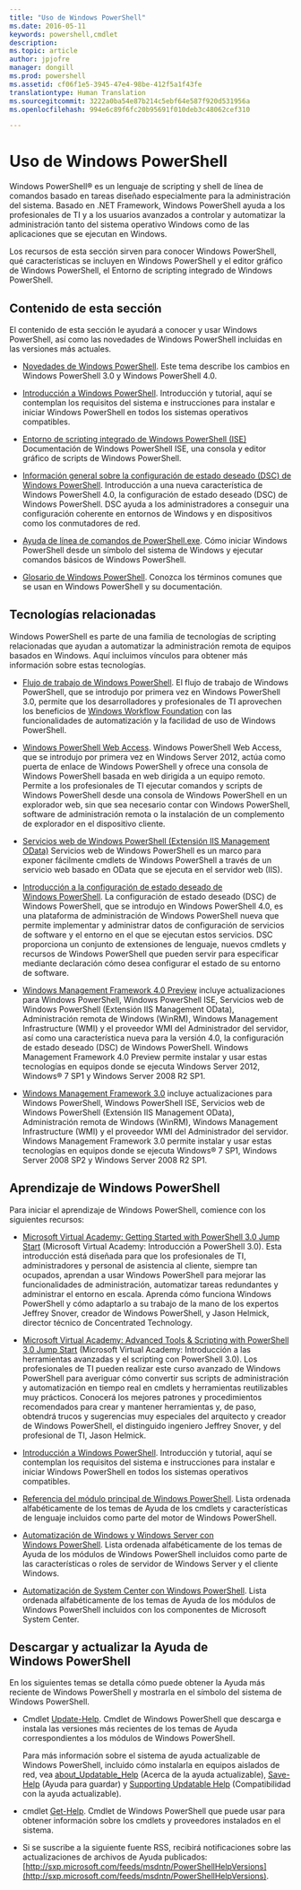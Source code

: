 ```yaml
---
title: "Uso de Windows PowerShell"
ms.date: 2016-05-11
keywords: powershell,cmdlet
description: 
ms.topic: article
author: jpjofre
manager: dongill
ms.prod: powershell
ms.assetid: cf06f1e5-3945-47e4-98be-412f5a1f43fe
translationtype: Human Translation
ms.sourcegitcommit: 3222a0ba54e87b214c5ebf64e587f920d531956a
ms.openlocfilehash: 994e6c89f6fc20b95691f010deb3c48062cef310

---
```


# Uso de Windows PowerShell
Windows PowerShell® es un lenguaje de scripting y shell de línea de comandos basado en tareas diseñado especialmente para la administración del sistema. Basado en .NET Framework, Windows PowerShell ayuda a los profesionales de TI y a los usuarios avanzados a controlar y automatizar la administración tanto del sistema operativo Windows como de las aplicaciones que se ejecutan en Windows.

Los recursos de esta sección sirven para conocer Windows PowerShell, qué características se incluyen en Windows PowerShell y el editor gráfico de Windows PowerShell, el Entorno de scripting integrado de Windows PowerShell.

## Contenido de esta sección
El contenido de esta sección le ayudará a conocer y usar Windows PowerShell, así como las novedades de Windows PowerShell incluidas en las versiones más actuales.

-   [Novedades de Windows PowerShell](../../whats-new/What-s-New-in-Windows-PowerShell-50.md). Este tema describe los cambios en Windows PowerShell 3.0 y Windows PowerShell 4.0.

-   [Introducción a Windows PowerShell](../Getting-Started-with-Windows-PowerShell.md). Introducción y tutorial, aquí se contemplan los requisitos del sistema e instrucciones para instalar e iniciar Windows PowerShell en todos los sistemas operativos compatibles.

-   [Entorno de scripting integrado de Windows PowerShell &#40;ISE&#41;](Windows-PowerShell-Integrated-Scripting-Environment--ISE-.md) Documentación de Windows PowerShell ISE, una consola y editor gráfico de scripts de Windows PowerShell.

-   [Información general sobre la configuración de estado deseado (DSC) de Windows PowerShell](https://technet.microsoft.com/en-us/library/04c9e716-822c-40f0-8fdf-f2dda8abd888). Introducción a una nueva característica de Windows PowerShell 4.0, la configuración de estado deseado (DSC) de Windows PowerShell. DSC ayuda a los administradores a conseguir una configuración coherente en entornos de Windows y en dispositivos como los conmutadores de red.

-   [Ayuda de línea de comandos de PowerShell.exe](../../core-powershell/console/PowerShell.exe-Command-Line-Help.md). Cómo iniciar Windows PowerShell desde un símbolo del sistema de Windows y ejecutar comandos básicos de Windows PowerShell.

-   [Glosario de Windows PowerShell](../../Windows-PowerShell-Glossary.md). Conozca los términos comunes que se usan en Windows PowerShell y su documentación.

## Tecnologías relacionadas
Windows PowerShell es parte de una familia de tecnologías de scripting relacionadas que ayudan a automatizar la administración remota de equipos basados en Windows. Aquí incluimos vínculos para obtener más información sobre estas tecnologías.

-   [Flujo de trabajo de Windows PowerShell](http://technet.microsoft.com/library/jj134242.aspx). El flujo de trabajo de Windows PowerShell, que se introdujo por primera vez en Windows PowerShell 3.0, permite que los desarrolladores y profesionales de TI aprovechen los beneficios de [Windows Workflow Foundation](http://msdn.microsoft.com/library/ee342461.aspx) con las funcionalidades de automatización y la facilidad de uso de Windows PowerShell.

-   [Windows PowerShell Web Access](http://technet.microsoft.com/library/hh831611.aspx). Windows PowerShell Web Access, que se introdujo por primera vez en Windows Server 2012, actúa como puerta de enlace de Windows PowerShell y ofrece una consola de Windows PowerShell basada en web dirigida a un equipo remoto. Permite a los profesionales de TI ejecutar comandos y scripts de Windows PowerShell desde una consola de Windows PowerShell en un explorador web, sin que sea necesario contar con Windows PowerShell, software de administración remota o la instalación de un complemento de explorador en el dispositivo cliente.

-   [Servicios web de Windows PowerShell (Extensión IIS Management OData)](http://msdn.microsoft.com/library/windows/desktop/hh880865.aspx) Servicios web de Windows PowerShell es un marco para exponer fácilmente cmdlets de Windows PowerShell a través de un servicio web basado en OData que se ejecuta en el servidor web (IIS).

-   [Introducción a la configuración de estado deseado de Windows PowerShell](https://technet.microsoft.com/en-us/library/c134aa32-b085-4656-9a89-955d8ff768d0). La configuración de estado deseado (DSC) de Windows PowerShell, que se introdujo en Windows PowerShell 4.0, es una plataforma de administración de Windows PowerShell nueva que permite implementar y administrar datos de configuración de servicios de software y el entorno en el que se ejecutan estos servicios. DSC proporciona un conjunto de extensiones de lenguaje, nuevos cmdlets y recursos de Windows PowerShell que pueden servir para especificar mediante declaración cómo desea configurar el estado de su entorno de software.

-   [Windows Management Framework 4.0 Preview](http://go.microsoft.com/fwlink/?LinkID=293881) incluye actualizaciones para Windows PowerShell, Windows PowerShell ISE, Servicios web de Windows PowerShell (Extensión IIS Management OData), Administración remota de Windows (WinRM), Windows Management Infrastructure (WMI) y el proveedor WMI del Administrador del servidor, así como una característica nueva para la versión 4.0, la configuración de estado deseado (DSC) de Windows PowerShell. Windows Management Framework 4.0 Preview permite instalar y usar estas tecnologías en equipos donde se ejecuta Windows Server 2012, Windows® 7 SP1 y Windows Server 2008 R2 SP1.

-   [Windows Management Framework 3.0](http://www.microsoft.com/download/details.aspx?id=34595) incluye actualizaciones para Windows PowerShell, Windows PowerShell ISE, Servicios web de Windows PowerShell (Extensión IIS Management OData), Administración remota de Windows (WinRM), Windows Management Infrastructure (WMI) y el proveedor WMI del Administrador del servidor. Windows Management Framework 3.0 permite instalar y usar estas tecnologías en equipos donde se ejecuta Windows® 7 SP1, Windows Server 2008 SP2 y Windows Server 2008 R2 SP1.

## Aprendizaje de Windows PowerShell
Para iniciar el aprendizaje de Windows PowerShell, comience con los siguientes recursos:

-   [Microsoft Virtual Academy: Getting Started with PowerShell 3.0 Jump Start](https://mva.microsoft.com/en-us/training-courses/getting-started-with-powershell-3-0-jump-start-8276) (Microsoft Virtual Academy: Introducción a PowerShell 3.0). Esta introducción está diseñada para que los profesionales de TI, administradores y personal de asistencia al cliente, siempre tan ocupados, aprendan a usar Windows PowerShell para mejorar las funcionalidades de administración, automatizar tareas redundantes y administrar el entorno en escala. Aprenda cómo funciona Windows PowerShell y cómo adaptarlo a su trabajo de la mano de los expertos Jeffrey Snover, creador de Windows PowerShell, y Jason Helmick, director técnico de Concentrated Technology.

-   [Microsoft Virtual Academy: Advanced Tools & Scripting with PowerShell 3.0 Jump Start](https://mva.microsoft.com/en-US/training-courses/advanced-tools-scripting-with-powershell-30-jump-start-8277) (Microsoft Virtual Academy: Introducción a las herramientas avanzadas y el scripting con PowerShell 3.0). Los profesionales de TI pueden realizar este curso avanzado de Windows PowerShell para averiguar cómo convertir sus scripts de administración y automatización en tiempo real en cmdlets y herramientas reutilizables muy prácticos. Conocerá los mejores patrones y procedimientos recomendados para crear y mantener herramientas y, de paso, obtendrá trucos y sugerencias muy especiales del arquitecto y creador de Windows PowerShell, el distinguido ingeniero Jeffrey Snover, y del profesional de TI, Jason Helmick.

-   [Introducción a Windows PowerShell](../Getting-Started-with-Windows-PowerShell.md). Introducción y tutorial, aquí se contemplan los requisitos del sistema e instrucciones para instalar e iniciar Windows PowerShell en todos los sistemas operativos compatibles.

-   [Referencia del módulo principal de Windows PowerShell](http://technet.microsoft.com/library/hh847741(v=wps.630).aspx). Lista ordenada alfabéticamente de los temas de Ayuda de los cmdlets y características de lenguaje incluidos como parte del motor de Windows PowerShell.

-   [Automatización de Windows y Windows Server con Windows PowerShell](http://technet.microsoft.com/library/dn249523.aspx). Lista ordenada alfabéticamente de los temas de Ayuda de los módulos de Windows PowerShell incluidos como parte de las características o roles de servidor de Windows Server y el cliente Windows.

-   [Automatización de System Center con Windows PowerShell](https://technet.microsoft.com/en-us/library/mt156962.aspx). Lista ordenada alfabéticamente de los temas de Ayuda de los módulos de Windows PowerShell incluidos con los componentes de Microsoft System Center.

## Descargar y actualizar la Ayuda de Windows PowerShell
En los siguientes temas se detalla cómo puede obtener la Ayuda más reciente de Windows PowerShell y mostrarla en el símbolo del sistema de Windows PowerShell.

-   Cmdlet [Update-Help](http://technet.microsoft.com/library/hh849720.aspx). Cmdlet de Windows PowerShell que descarga e instala las versiones más recientes de los temas de Ayuda correspondientes a los módulos de Windows PowerShell.

    Para más información sobre el sistema de ayuda actualizable de Windows PowerShell, incluido cómo instalarla en equipos aislados de red, vea [about_Updatable_Help](http://technet.microsoft.com/library/hh847735.aspx) (Acerca de la ayuda actualizable), [Save-Help](http://technet.microsoft.com/library/hh849724.aspx) (Ayuda para guardar) y [Supporting Updatable Help](http://msdn.microsoft.com/library/hh852754.aspx) (Compatibilidad con la ayuda actualizable).

-   cmdlet [Get-Help](http://technet.microsoft.com/library/hh849696(v=wps.630).aspx). Cmdlet de Windows PowerShell que puede usar para obtener información sobre los cmdlets y proveedores instalados en el sistema.

-   Si se suscribe a la siguiente fuente RSS, recibirá notificaciones sobre las actualizaciones de archivos de Ayuda publicados: [http://sxp.microsoft.com/feeds/msdntn/PowerShellHelpVersions](http://sxp.microsoft.com/feeds/msdntn/PowerShellHelpVersions).




<!--HONumber=Aug16_HO4-->


